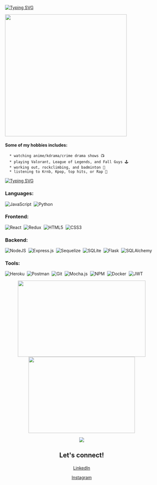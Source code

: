[![Typing SVG](https://readme-typing-svg.herokuapp.com?font=Fira+Code&pause=1000&width=435&lines=Hi+there+%F0%9F%91%8B%2C+my+name+is+Edgar+Lee)](https://git.io/typing-svg)
<br>

<p>
<img align="center" src="https://c.tenor.com/H-NXH7iOy_gAAAAC/gojo-satoru-jujutsu-kaisen.gif" width="400" />
  <br>
   <h4>Some of my hobbies includes:</h4>
   
      * watching anime/kdrama/crime drama shows 📺
      * playing Valorant, League of Legends, and Fall Guys 🕹️
      * working out, rockclimbing, and badminton 🏸
      * listening to Krnb, Kpop, top hits, or Rap 🎵
</p>


[![Typing SVG](https://readme-typing-svg.herokuapp.com?font=Fira+Code&pause=1000&width=435&lines=Here+are+some+skills+I+learned%3A)](https://git.io/typing-svg)
<br>
### Languages:
![JavaScript](https://img.shields.io/badge/JavaScript-323330?style=for-the-badge&logo=javascript&logoColor=F7DF1E)&nbsp; 
![Python](https://img.shields.io/badge/Python-14354C?style=for-the-badge&logo=python&logoColor=white)&nbsp;
<br>

### Frontend:
![React](https://img.shields.io/badge/react-%2320232a.svg?style=for-the-badge&logo=react&logoColor=%2361DAFB)&nbsp;
![Redux](https://img.shields.io/badge/redux-%23593d88.svg?style=for-the-badge&logo=redux&logoColor=white)&nbsp;
![HTML5](https://img.shields.io/badge/html5-%23E34F26.svg?style=for-the-badge&logo=html5&logoColor=white)&nbsp;
![CSS3](https://img.shields.io/badge/css3-%231572B6.svg?style=for-the-badge&logo=css3&logoColor=white)&nbsp;
<br>

###  Backend:
![NodeJS](https://img.shields.io/badge/Node.js-339933?style=for-the-badge&logo=nodedotjs&logoColor=white)&nbsp;
![Express.js](https://img.shields.io/badge/express.js-%23404d59.svg?style=for-the-badge&logo=express&logoColor=%2361DAFB)&nbsp;
![Sequelize](https://img.shields.io/badge/Sequelize-52B0E7?style=for-the-badge&logo=Sequelize&logoColor=white)&nbsp;
![SQLite](https://img.shields.io/badge/sqlite-%2307405e.svg?style=for-the-badge&logo=sqlite&logoColor=white)&nbsp;
![Flask](https://img.shields.io/badge/Flask-000000?style=for-the-badge&logo=flask&logoColor=white)&nbsp;
![SQLAlchemy](https://img.shields.io/badge/SQLAlchemy-100000?style=for-the-badge&logo=sql&logoColor=BA1212&labelColor=AD0000&color=A90000)&nbsp;
<br>

### Tools:
![Heroku](https://img.shields.io/badge/heroku-%23430098.svg?style=for-the-badge&logo=heroku&logoColor=white)&nbsp; 
![Postman](https://img.shields.io/badge/Postman-FF6C37?style=for-the-badge&logo=postman&logoColor=white)&nbsp; 
![Git](https://img.shields.io/badge/GIT-E44C30?style=for-the-badge&logo=git&logoColor=white)&nbsp;
![Mocha.js](https://img.shields.io/badge/mocha.js-323330?style=for-the-badge&logo=mocha&logoColor=Brown)&nbsp;
![NPM](https://img.shields.io/badge/npm-CB3837?style=for-the-badge&logo=npm&logoColor=white)&nbsp;
![Docker](https://img.shields.io/badge/docker-%230db7ed.svg?style=for-the-badge&logo=docker&logoColor=white)&nbsp;
![JWT](https://img.shields.io/badge/JWT-black?style=for-the-badge&logo=JSON%20web%20tokens)

<p align="center">
<a href="https://github.com/anuraghazra/github-readme-stats">
  <img height ="250px" width="420px" align="center" src="https://github-readme-stats.vercel.app/api?username=EdgarMLee&theme=github_dark&hide_border=true" />
</a>
<a href="https://github.com/anuraghazra/github-readme-stats">
  <img height ="250px" width="350px" align="center" src="https://github-readme-stats.vercel.app/api/top-langs/?username=EdgarMLee&layout=compact&theme=github_dark&hide_border=true" />
</a>
</p>
<p align="center">
<img src="https://komarev.com/ghpvc/?username=EdgarMLee&color=3f62c0"/>
</p>

<h2><p align="center">
Let's connect!
</p></h2>

<p align="center">
<a href="https://www.linkedin.com/in/edgar-lee-1357el135/">LinkedIn</a>
</p>
<p align="center">
<a href="https://www.instagram.com/edgarmlee/">Instagram</a>
</p>
